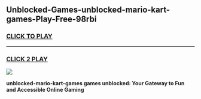 
## Unblocked-Games-unblocked-mario-kart-games-Play-Free-98rbi
<h3>
<a href="https://premium76.site?title=unblocked-mario-kart-games&ref=09A">CLICK TO PLAY</a></h3>
<hr>

<h3>
<a href="https://premium76.site?title=unblocked-mario-kart-games&ref=09A">CLICK 2 PLAY</a>
  
</h3>

<a href="https://premium76.site?title=unblocked-mario-kart-games&ref=09A"><img src="https://clearcache.store/games.png"></a>


**unblocked-mario-kart-games games unblocked: Your Gateway to Fun and Accessible Online Gaming**
